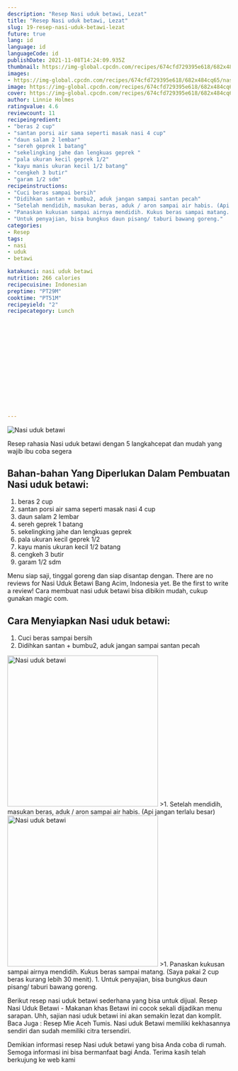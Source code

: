 ```yaml
---
description: "Resep Nasi uduk betawi, Lezat"
title: "Resep Nasi uduk betawi, Lezat"
slug: 19-resep-nasi-uduk-betawi-lezat
future: true
lang: id
language: id
languageCode: id
publishDate: 2021-11-08T14:24:09.935Z 
thumbnail: https://img-global.cpcdn.com/recipes/674cfd729395e618/682x484cq65/nasi-uduk-betawi-foto-resep-utama.png
images:
- https://img-global.cpcdn.com/recipes/674cfd729395e618/682x484cq65/nasi-uduk-betawi-foto-resep-utama.png
image: https://img-global.cpcdn.com/recipes/674cfd729395e618/682x484cq65/nasi-uduk-betawi-foto-resep-utama.png
cover: https://img-global.cpcdn.com/recipes/674cfd729395e618/682x484cq65/nasi-uduk-betawi-foto-resep-utama.png
author: Linnie Holmes
ratingvalue: 4.6
reviewcount: 11
recipeingredient:
- "beras 2 cup"
- "santan porsi air sama seperti masak nasi 4 cup"
- "daun salam 2 lembar"
- "sereh geprek 1 batang"
- "sekelingking jahe dan lengkuas geprek "
- "pala ukuran kecil geprek 1/2"
- "kayu manis ukuran kecil 1/2 batang"
- "cengkeh 3 butir"
- "garam 1/2 sdm"
recipeinstructions:
- "Cuci beras sampai bersih"
- "Didihkan santan + bumbu2, aduk jangan sampai santan pecah"
- "Setelah mendidih, masukan beras, aduk / aron sampai air habis. (Api jangan terlalu besar)"
- "Panaskan kukusan sampai airnya mendidih. Kukus beras sampai matang. (Saya pakai 2 cup beras kurang lebih 30 menit)."
- "Untuk penyajian, bisa bungkus daun pisang/ taburi bawang goreng."
categories:
- Resep
tags:
- nasi
- uduk
- betawi

katakunci: nasi uduk betawi 
nutrition: 266 calories
recipecuisine: Indonesian
preptime: "PT29M"
cooktime: "PT51M"
recipeyield: "2"
recipecategory: Lunch


     
    
    
    
    
    
    
    
    
    
    
      
    
---
```



![Nasi uduk betawi](https://img-global.cpcdn.com/recipes/674cfd729395e618/682x484cq65/nasi-uduk-betawi-foto-resep-utama.png)

Resep rahasia Nasi uduk betawi    dengan 5 langkahcepat dan mudah yang wajib ibu coba segera

<!--inarticleads1-->

## Bahan-bahan Yang Diperlukan Dalam Pembuatan Nasi uduk betawi:

1. beras 2 cup
1. santan porsi air sama seperti masak nasi 4 cup
1. daun salam 2 lembar
1. sereh geprek 1 batang
1. sekelingking jahe dan lengkuas geprek 
1. pala ukuran kecil geprek 1/2
1. kayu manis ukuran kecil 1/2 batang
1. cengkeh 3 butir
1. garam 1/2 sdm

Menu siap saji, tinggal goreng dan siap disantap dengan. There are no reviews for Nasi Uduk Betawi Bang Acim, Indonesia yet. Be the first to write a review! Cara membuat nasi uduk betawi bisa dibikin mudah, cukup gunakan magic com. 

<!--inarticleads2-->

## Cara Menyiapkan Nasi uduk betawi:

1. Cuci beras sampai bersih
1. Didihkan santan + bumbu2, aduk jangan sampai santan pecah
<img class="lazyload" data-src="https://img-global.cpcdn.com/steps/e1198eff5ace2c17/160x128cq70/nasi-uduk-betawi-langkah-memasak-2-foto.png" alt="Nasi uduk betawi" width="340" height="340">
>1. Setelah mendidih, masukan beras, aduk / aron sampai air habis. (Api jangan terlalu besar)
<img class="lazyload" data-src="//assets-global.cpcdn.com/assets/icons/button_play-2c75c40dde080a61004c1f40b05d8f140eaff45d7e9e6481dc71c63d2e7c4909.png" alt="Nasi uduk betawi" width="340" height="340">
>1. Panaskan kukusan sampai airnya mendidih. Kukus beras sampai matang. (Saya pakai 2 cup beras kurang lebih 30 menit).
1. Untuk penyajian, bisa bungkus daun pisang/ taburi bawang goreng.


Berikut resep nasi uduk betawi sederhana yang bisa untuk dijual. Resep Nasi Uduk Betawi - Makanan khas Betawi ini cocok sekali dijadikan menu sarapan. Uhh, sajian nasi uduk betawi ini akan semakin lezat dan komplit. Baca Juga : Resep Mie Aceh Tumis. Nasi uduk Betawi memiliki kekhasannya sendiri dan sudah memiliki citra tersendiri. 

Demikian informasi  resep Nasi uduk betawi   yang bisa Anda coba di rumah. Semoga informasi ini bisa bermanfaat bagi Anda. Terima kasih telah berkujung ke web kami
